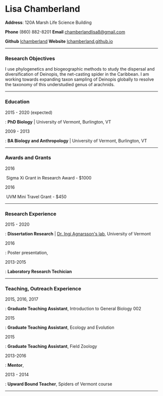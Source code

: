 # Lisa Chamberland

**Address**: 120A Marsh Life Science Building

**Phone** (860) 882-8201     **Email** chamberlandlisa8@gmail.com

**Github** [lchamberland](https://github.com/lchamberland)     **Website** [lchamberland.github.io](https://lchamberland.github.io) 

___________

### Research Objectives

I use phylogenetics and biogeographic methods to study the dispersal and diversification of Deinopis, the net-casting spider in the Caribbean. I am working towards expanding taxon sampling of Deinopis globally to resolve the taxonomy of this understudied genus of arachnids.

-----

### Education

2015 - 2020 (expected)

:	**PhD Biology**  | University of Vermont, Burlington, VT

2009 - 2013 

:	**BA Biology and Anthropology** | University of Vermont, Burlington, VT

----

### Awards and Grants

2016

​	Sigma Xi Grant in Research Award - $1000

2016 

​	UVM Mini Travel Grant - $450

------

### Research Experience

2015 - 2020

:	**Dissertation Research** | [Dr. Ingi Agnarsson's lab](https://www.uvm.edu/~biology/?Page=faculty/agnarsson.php&SM=facultysubmenu.html), University of Vermont

2016 

:	Poster presentation, 

2013-2015

:	**Laboratory Research Techician**

--------

### Teaching, Outreach Experience 

2015, 2016, 2017 

:	**Graduate Teaching Assistant**, Introduction to General Biology 002

2015

:	**Graduate Teaching Assistant**, Ecology and Evolution

2015 

:	**Graduate Teaching Assistant**, Field Zoology

2013-2016

:	**Mentor**, 

2013 - 2014

:	**Upward Bound Teacher**, Spiders of Vermont course

-----













 



